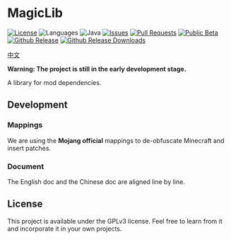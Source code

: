 # MagicLib
[![License](https://img.shields.io/github/license/Hendrix-Shen/MagicLib?label=License&style=flat-square)](https://github.com/Hendrix-Shen/MagicLib/blob/master/LICENSE)
![Languages](https://img.shields.io/github/languages/top/Hendrix-Shen/MagicLib?style=flat-square)
![Java](https://img.shields.io/badge/Java-8%20%7C%209%20%7C%2010%20%7C%2011%20%7C%2012%20%7C%2013%20%7C%2014%20%7C%2015%20%7C%2016%7C%2017-orange?style=flat-square)
[![Issues](https://img.shields.io/github/issues/Hendrix-Shen/MagicLib?style=flat-square)](https://github.com/Hendrix-Shen/MagicLib/issues)
[![Pull Requests](https://img.shields.io/github/issues-pr/Hendrix-Shen/MagicLib?style=flat-square)](https://github.com/Hendrix-Shen/MagicLib/pulls)
[![Public Beta](https://img.shields.io/github/workflow/status/Hendrix-Shen/MagicLib/CI?label=Last&20building&style=flat-square)](https://github.com/Hendrix-Shen/MagicLib/actions/workflows/CI.yml)
[![Github Release](https://img.shields.io/github/v/release/Hendrix-Shen/MagicLib?include_prereleases&label=Release&style=flat-square)](https://github.com/Hendrix-Shen/MagicLib/releases)
[![Github Release Downloads](https://img.shields.io/github/downloads/Hendrix-Shen/MagicLib/total?label=Github%20Release%20Downloads&style=flat-square)](https://github.com/Hendrix-Shen/MagicLib/releases)

[中文](./README_ZH_CN.md)

**Warning: The project is still in the early development stage.**

A library for mod dependencies.

## Development

### Mappings

We are using the **Mojang official** mappings to de-obfuscate Minecraft and insert patches.

### Document

The English doc and the Chinese doc are aligned line by line.

## License

This project is available under the GPLv3 license. Feel free to learn from it and incorporate it in your own projects.